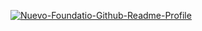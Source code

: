 <a href="https://ibb.co/vVGQkwp"><img src="https://i.ibb.co/FmM0zx2/Nuevo-Foundatio-Github-Readme-Profile.png" alt="Nuevo-Foundatio-Github-Readme-Profile" border="0"></a>

<!--

**Here are some ideas to get you started:**

🙋‍♀️ A short introduction - what is your organization all about?
🌈 Contribution guidelines - how can the community get involved?
👩‍💻 Useful resources - where can the community find your docs? Is there anything else the community should know?
🍿 Fun facts - what does your team eat for breakfast?
🧙 Remember, you can do mighty things with the power of [Markdown](https://docs.github.com/github/writing-on-github/getting-started-with-writing-and-formatting-on-github/basic-writing-and-formatting-syntax)
-->
